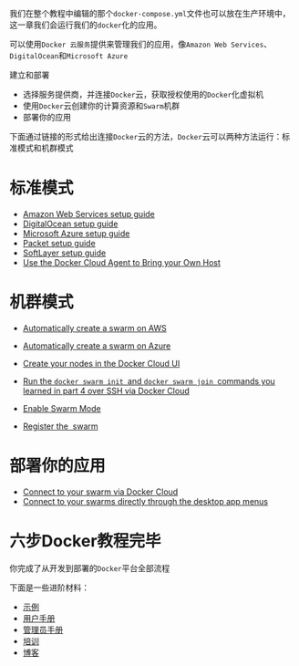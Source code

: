 我们在整个教程中编辑的那个`docker-compose.yml`文件也可以放在生产环境中，这一章我们会运行我们的`docker`化的应用。


可以使用`Docker 云服务`提供来管理我们的应用，像`Amazon Web Services`、`DigitalOcean`和`Microsoft Azure`

建立和部署
- 选择服务提供商，并连接`Docker`云，获取授权使用的`Docker`化虚拟机
- 使用`Docker`云创建你的计算资源和`Swarm`机群
- 部署你的应用

下面通过链接的形式给出连接`Docker`云的方法，`Docker`云可以两种方法运行：标准模式和机群模式


# 标准模式

- [Amazon Web Services setup guide](http://localhost:4000/docker-cloud/cloud-swarm/link-aws-swarm/)
- [DigitalOcean setup guide](http://localhost:4000/docker-cloud/infrastructure/link-do/)
- [Microsoft Azure setup guide](http://localhost:4000/docker-cloud/infrastructure/link-azure/)
- [Packet setup guide](http://localhost:4000/docker-cloud/infrastructure/link-packet/)
- [SoftLayer setup guide](http://localhost:4000/docker-cloud/infrastructure/link-softlayer/)
- [Use the Docker Cloud Agent to Bring your Own Host](http://localhost:4000/docker-cloud/infrastructure/byoh/)

# 机群模式

- [Automatically create a swarm on AWS](http://localhost:4000/docker-cloud/cloud-swarm/create-cloud-swarm-aws/)
- [Automatically create a swarm on Azure](http://localhost:4000/docker-cloud/cloud-swarm/create-cloud-swarm-azure/)
- [Create your nodes in the Docker Cloud UI](http://localhost:4000/docker-cloud/getting-started/your_first_node/)

- [Run the `docker swarm init `and `docker swarm join `commands you learned in part 4 over SSH via Docker Cloud](http://localhost:4000/docker-cloud/infrastructure/ssh-into-a-node/)
- [Enable Swarm Mode](http://localhost:4000/docker-cloud/cloud-swarm/using-swarm-mode/)
- [Register the  swarm](http://localhost:4000/docker-cloud/cloud-swarm/register-swarms/)

# 部署你的应用

- [Connect to your swarm via Docker Cloud](http://localhost:4000/docker-cloud/cloud-swarm/connect-to-swarm/)
- [Connect to your swarms directly through the desktop app menus](http://localhost:4000/docker-cloud/cloud-swarm/connect-to-swarm/#use-docker-for-mac-or-windows-edge-to-connect-to-swarms)


# 六步Docker教程完毕

你完成了从开发到部署的`Docker`平台全部流程

下面是一些进阶材料：

- [示例](http://localhost:4000/samples/)
- [用户手册](http://localhost:4000/engine/userguide/)
- [管理员手册](http://localhost:4000/engine/admin/)
- [培训](https://training.docker.com/)
- [博客](https://blog.docker.com/)

